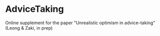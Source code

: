 # AdviceTaking
Online supplement for the paper "Unrealistic optimism in advice-taking" (Leong &amp; Zaki, in prep)
